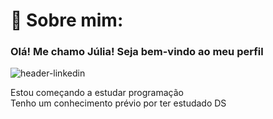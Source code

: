 # 🙋 Sobre mim:
### Olá! Me chamo Júlia! Seja bem-vindo ao meu perfil

![header-linkedin](https://github.com/JuGonca/JuGonca/assets/86499416/50218bba-7f4d-4473-a712-7589e570c4d8)

Estou começando a estudar programação
<br>
Tenho um conhecimento prévio por ter estudado DS

<!-- Proudly created with GPRM ( https://gprm.itsvg.in ) -->
